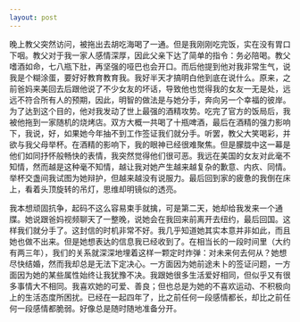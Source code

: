 ```yaml
---
layout: post
---
```

晚上教父突然访问，被拖出去胡吃海喝了一通。但是我刚刚吃完饭，实在没有胃口下咽。教父对于我一家人感情深厚，因此父亲下达了简单的指令：务必陪喝。教父嗜酒如命，七八瓶下肚，再坚强的哑巴也会开口。而后他提到他对我非常生气，说我是个糊涂蛋，要好好教育教育我。我好半天才搞明白他到底在说什么。原来，之前爸妈来美回去后跟他说了不少女友的坏话，导致他也觉得我的女友一无是处，远远不符合所有人的预期，因此，明智的做法是与她分手，奔向另一个幸福的彼岸。为了达到这个目的，他对我发动了世上最强的酒精攻势。吃完了官方的饭局后，我被他拖到一家随机的烧烤店。双方大概一共喝了十瓶啤酒，最后在酒精的强力影响下，我说，好，如果她今年抽不到工作签证我们就分手。听罢，教父大笑喝彩，并欲与我父母举杯。在酒精的影响下，我的眼神已经很难聚焦。但是朦胧中这一幕是他们如同抒怀般畅快的表情，我突然觉得他们很可恶。我远在美国的女友对此毫不知情，然而越是这种毫不知情，越让我对她产生越来越复杂的歉意、内疚、同情。举杯交盏间我试图为她辩护，但越来越没有说服力。最后回到家的疲惫的我倒在床上，看着头顶旋转的吊灯，思维却明镜似的透亮。

我本想顽固抗争，起码不这么容易束手就擒，可是第二天，她却给我发来一个通牒。她说跟爸妈视频聊天了一整晚，说她会在我回来前离开去纽约，最后回国。这样我们就分手了。这封信的时机非常不好。我几乎知道她其实本意并非如此，而且她也做不出来。但是她想表达的信息我已经收到了。在相当长的一段时间里（大约有两三年），我们的关系就深深地埋着这样一颗定时炸弹：对未来何去何从？她想尽快结婚，然而我却总是无法下定决心。一方面因为她前途未卜的签证问题，一方面因为她的某些属性始终让我犹豫不决。我跟她很多生活爱好相同，但似乎又有很多事情大不相同。我喜欢她的可爱、善良；但也总是为她的不喜欢运动、不积极向上的生活态度所困扰。已经在一起四年了，比之前任何一段感情都长，却比之前任何一段感情都脆弱。好像总是随时随地准备分开。
